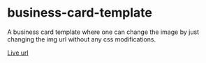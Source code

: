 # business-card-template
A business card template where one can change the image by just changing the img url without any css modifications.

[Live url](https://jolly-mahavira-d54ac2.netlify.app/)
